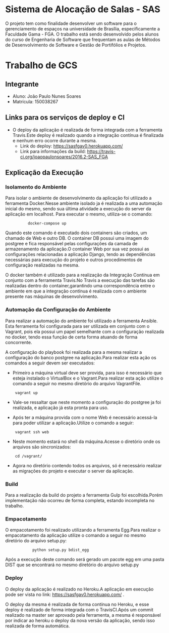 # Sistema de Alocação de Salas - SAS
O projeto tem como finalidade desenvolver um software para o gerenciamento de espaços na universidade de Brasília, especificamente a Faculdade Gama - FGA. O trabalho está sendo desenvolvido pelos alunos do curso de Engenharia de Software que frequentam as aulas de Métodos de Desenvolvimento de Software e Gestão de Portifólios e Projetos.


# Trabalho de GCS

## Integrante
- Aluno: João Paulo Nunes Soares
- Matrícula: 150038267

## Links para os serviços de deploy e CI
 - O deploy da aplicação é realizada de forma integrada com a ferramenta Travis.Este deploy é realizado quando a integração contínua é finalizada e nenhum erro ocorre durante a mesma.
   - Link do deploy: https://sasfgav0.herokuapp.com/
   - Link para informações da build: https://travis-ci.org/joaopaulonsoares/2016.2-SAS_FGA
   
## Explicação da Execução

### Isolamento do Ambiente

Para isolar o ambiente de desenvolvimento da aplicação foi utilizado a ferramenta Docker.Nesse ambiente isolado ja é realizada a uma automação inicial do mesmo, sendo sua última atividade a execução do server da aplicação em localhost. Para executar o mesmo, utiliza-se o comando:

              docker-compose up
              
Quando este comando é executado dois containers são criados, um chamado de Web e outro DB. O container DB possui uma imagem do postgree e fica responsável pelas configurações da camada de armazenamento da aplicação.O container Web por sua vez possui as configurações relacionadas a aplicação Django, tendo as dependências necessárias para execução do projeto e outros procedimentos de configuração realizadas na mesma.

O docker também é utilizado para a realização da Integração Contínua em conjunto com a ferramenta Travis.No Travis a execução das tarefas são realizadas dentro do container,garantindo uma correspondência entre o ambiente em que a integração contínua é realizada com o ambiente presente nas máquinas de desenvolvimento.

### Automação da Configuração do Ambiente

Para realizar a automação do ambiente foi utilizado a ferramenta Ansible. Esta ferramenta foi configurada para ser utilizada em conjunto com o Vagrant, pois ela possui um papel semelhante com a configuração realizada no docker, tendo essa função de certa forma atuando de forma concorrente.

A configuração do playbook foi realizada para a mesma realizar a configuração do banco postgree na aplicação.Para realizar esta ação os comandos a seguir devem ser executados:
 - Primeiro a máquina virtual deve ser provida, para isso é necessário que esteja instalado o VirtualBox e o Vagrant.Para realizar esta ação utilize o comando a seguir no mesmo diretório do arquivo VagrantFile.
 
        vagrant up

 - Vale-se ressaltar que neste momento a configuração do postgree ja foi realizada, e aplicação já esta pronta para uso.
        
 - Após ter a máquina provida com o nome Web é necessário acessá-la para poder utilizar a aplicação.Utilize o comando a seguir:
 
        vagrant ssh web
 
 - Neste momento estará no shell da máquina.Acesse o diretório onde os arquivos são sincronizados:
 
        cd /vagrant/
 
 - Agora no diretório contendo todos os arquivos, só é necessário realizar as migrações do projeto e executar o server da aplicação.
 
### Build
 
Para a realização da build do projeto a ferramenta Gulp foi escolhida.Porém implementação não ocorreu de forma completa, estando incompleta no trabalho.

### Empacotamento

O empacotamento foi realizado utilizando a ferramenta Egg.Para realizar o empacotamento da aplicação utilize o comando a seguir no mesmo diretório do arquivo setup.py:

                python setup.py bdist_egg
                
Após a execução deste comando será gerado um pacote egg em uma pasta DIST que se encontrará no mesmo diretório do arquivo setup.py

### Deploy

O deploy da aplicação é realizado no Heroku.A aplicação em execução pode ser vista no link: https://sasfgav0.herokuapp.com/ .

O deploy da mesma é realizada de forma contínua no Heroku, e esse deploy é realizado de forma integrada com o TravisCI.Após um commit realizado na master ser aprovado pela ferramenta, a mesma é responsável por indicar ao heroku o deploy da nova versão da aplicação, sendo isso realizada de forma automática.

